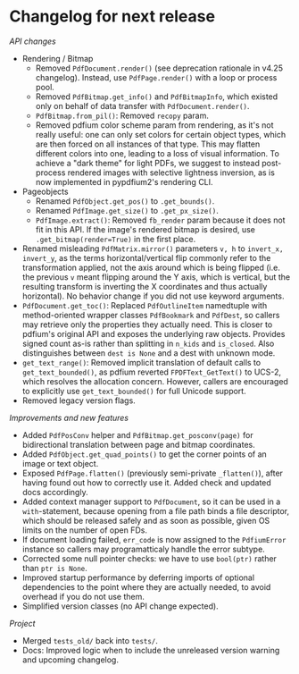 <!-- SPDX-FileCopyrightText: 2024 geisserml <geisserml@gmail.com> -->
<!-- SPDX-License-Identifier: CC-BY-4.0 -->

<!-- List character: dash (-) -->

# Changelog for next release

*API changes*
- Rendering / Bitmap
  * Removed `PdfDocument.render()` (see deprecation rationale in v4.25 changelog). Instead, use `PdfPage.render()` with a loop or process pool.
  * Removed `PdfBitmap.get_info()` and `PdfBitmapInfo`, which existed only on behalf of data transfer with `PdfDocument.render()`.
  * `PdfBitmap.from_pil()`: Removed `recopy` param.
  * Removed pdfium color scheme param from rendering, as it's not really useful: one can only set colors for certain object types, which are then forced on all instances of that type. This may flatten different colors into one, leading to a loss of visual information. To achieve a "dark theme" for light PDFs, we suggest to instead post-process rendered images with selective lightness inversion, as is now implemented in pypdfium2's rendering CLI.
- Pageobjects
  * Renamed `PdfObject.get_pos()` to `.get_bounds()`.
  * Renamed `PdfImage.get_size()` to `.get_px_size()`.
  * `PdfImage.extract()`: Removed `fb_render` param because it does not fit in this API. If the image's rendered bitmap is desired, use `.get_bitmap(render=True)` in the first place.
- Renamed misleading `PdfMatrix.mirror()` parameters `v, h` to `invert_x, invert_y`, as the terms horizontal/vertical flip commonly refer to the transformation applied, not the axis around which is being flipped (i.e. the previous `v` meant flipping around the Y axis, which is vertical, but the resulting transform is inverting the X coordinates and thus actually horizontal). No behavior change if you did not use keyword arguments.
- `PdfDocument.get_toc()`: Replaced `PdfOutlineItem` namedtuple with method-oriented wrapper classes `PdfBookmark` and `PdfDest`, so callers may retrieve only the properties they actually need. This is closer to pdfium's original API and exposes the underlying raw objects. Provides signed count as-is rather than splitting in `n_kids` and `is_closed`. Also distinguishes between `dest is None` and a dest with unknown mode.
- `get_text_range()`: Removed implicit translation of default calls to `get_text_bounded()`, as pdfium reverted `FPDFText_GetText()` to UCS-2, which resolves the allocation concern. However, callers are encouraged to explicitly use `get_text_bounded()` for full Unicode support.
- Removed legacy version flags.

*Improvements and new features*
- Added `PdfPosConv` helper and `PdfBitmap.get_posconv(page)` for bidirectional translation between page and bitmap coordinates.
- Added `PdfObject.get_quad_points()` to get the corner points of an image or text object.
- Exposed `PdfPage.flatten()` (previously semi-private `_flatten()`), after having found out how to correctly use it. Added check and updated docs accordingly.
- Added context manager support to `PdfDocument`, so it can be used in a `with`-statement, because opening from a file path binds a file descriptor, which should be released safely and as soon as possible, given OS limits on the number of open FDs.
- If document loading failed, `err_code` is now assigned to the `PdfiumError` instance so callers may programatticaly handle the error subtype.
- Corrected some null pointer checks: we have to use `bool(ptr)` rather than `ptr is None`.
- Improved startup performance by deferring imports of optional dependencies to the point where they are actually needed, to avoid overhead if you do not use them.
- Simplified version classes (no API change expected).

*Project*
- Merged `tests_old/` back into `tests/`.
- Docs: Improved logic when to include the unreleased version warning and upcoming changelog.

<!-- TODO
See https://github.com/pypdfium2-team/pypdfium2/blob/devel_old/docs/devel/changelog_staging.md
for how to proceed. Note that some things have already been backported, and some rejected.
-->
